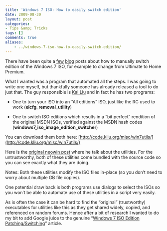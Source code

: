 ```yaml
---
title: 'Windows 7 ISO: How to easily switch edition'
date: 2009-08-30
layout: post
categories:
- Tips &amp; Tricks
tags: []
comments: true
aliases:
    - ../windows-7-iso-how-to-easily-switch-edition/
---
```


There have been quite a [few](http://windows7center.com/news/how-to-install-any-version-or-sku-of-windows-7/) [blog](http://www.askvg.com/how-to-choose-desired-windows-7-edition-version-during-setup/) posts about how to manually switch edition of the Windows 7 ISO, for example to change from Ultimate to Home Premium.

What I wanted was a program that automated all the steps. I was going to write one myself, but thankfully someone has already released a tool to do just that. The guy responsible is [Kai Liu](http://www.kailiu.com) and in fact he has two programs:


	
* One to turn your ISO into an “All editions” ISO, just like the RC used to work (**eicfg_removal_utility**)
	
* One to switch ISO editions which results in a “bit perfect” rendition of the original MSDN ISOs, verified against the MSDN hash codes (**windows7_iso_image_edition_switcher**)


You can download them both here: [http://code.kliu.org/misc/win7utils/](http://code.kliu.org/misc/win7utils/)

[](http://code.kliu.org/misc/win7utils/)

Here is the [original neowin post](http://www.neowin.net/forum/index.php?showtopic=809014&amp;st=0&amp;p=591407990&amp;#entry591407990) where he talk about the utilities. For the untrustworthy, both of these utilities come bundled with the source code so you can see exactly what they are doing.

Notes: Both these utilities modify the ISO files in-place (so you don’t need to worry about multiple GB file copies).

One potential draw back is both programs use dialogs to select the ISOs so you won’t be able to automate use of these utilities in a script very easily.

As is often the case it can be hard to find the “original” (trustworthy) executables for utilities like this as they get shared widely, copied, and referenced on random forums. Hence after a bit of research I wanted to do my bit to add Google juice to the genuine “[Windows 7 ISO Edition Patching/Switching](http://code.kliu.org/misc/win7utils/)” article.